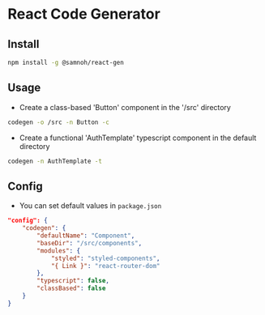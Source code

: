 # React Code Generator

## Install

```bash
npm install -g @samnoh/react-gen
```

## Usage

-   Create a class-based 'Button' component in the '/src' directory

```bash
codegen -o /src -n Button -c
```

-   Create a functional 'AuthTemplate' typescript component in the default directory

```bash
codegen -n AuthTemplate -t
```

## Config

-   You can set default values in `package.json`

```json
"config": {
    "codegen": {
        "defaultName": "Component",
        "baseDir": "/src/components",
        "modules": {
            "styled": "styled-components",
            "{ Link }": "react-router-dom"
        },
        "typescript": false,
        "classBased": false
    }
}
```
